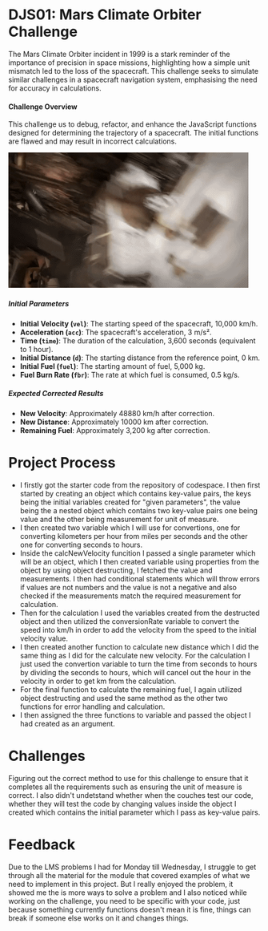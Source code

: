 # DJS01: Mars Climate Orbiter Challenge

The Mars Climate Orbiter incident in 1999 is a stark reminder of the importance of precision in space missions, highlighting how a simple unit mismatch led to the loss of the spacecraft. This challenge seeks to simulate similar challenges in a spacecraft navigation system, emphasising the need for accuracy in calculations.

#### Challenge Overview

This challenge us to debug, refactor, and enhance the JavaScript functions designed for determining the trajectory of a spacecraft. The initial functions are flawed and may result in incorrect calculations.

![alt text](mars.gif)

##### Initial Parameters

- **Initial Velocity (`vel`)**: The starting speed of the spacecraft, 10,000 km/h.
- **Acceleration (`acc`)**: The spacecraft's acceleration, 3 m/s².
- **Time (`time`)**: The duration of the calculation, 3,600 seconds (equivalent to 1 hour).
- **Initial Distance (`d`)**: The starting distance from the reference point, 0 km.
- **Initial Fuel (`fuel`)**: The starting amount of fuel, 5,000 kg.
- **Fuel Burn Rate (`fbr`)**: The rate at which fuel is consumed, 0.5 kg/s.

##### Expected Corrected Results

- **New Velocity**: Approximately 48880 km/h after correction.
- **New Distance**: Approximately 10000 km after correction.
- **Remaining Fuel**: Approximately 3,200 kg after correction.

# Project Process
* I firstly got the starter code from the repository of codespace. I then first started by creating an object which contains key-value pairs, the keys being the initial variables created for "given parameters", the value being the a nested object which contains two key-value pairs one being value and the other being measurement for unit of measure.
* I then created two variable which I will use for convertions, one for converting kilometers per hour from miles per seconds and the other one for converting seconds to hours.
* Inside the calcNewVelocity funcition I passed a single parameter which will be an object, which I then created variable using properties from the object by using object destructing, I fetched the value and measurements. I then had conditional statements which will throw errors if values are not numbers and the value is not a negative and also checked if the measurements match the required measurement for calculation.
* Then for the calculation I used the variables created from the destructed object and then utilized the conversionRate variable to convert the speed into km/h in order to add the velocity from the speed to the initial velocity value.
* I then created another function to calculate new distance which I did the same thing as I did for the calculate new velocity. For the calculation I just used the convertion variable to turn the time from  seconds to hours by dividing the seconds to hours, which will cancel out the hour in the velocity in order to get km from the calculation.
* For the final function to calculate the remaining fuel, I again utilized object destructing and used the same method as the other two functions for error handling and calculation.
* I then assigned the three functions to variable and passed the object I had created as an argument.


# Challenges
Figuring out the correct method to use for this challenge to ensure that it completes all the requirements such as ensuring the unit of measure is correct. I also didn't undetstand whether when the couches test our code, whether they will test the code by changing values inside the object I created which contains the initial parameter which I pass as key-value pairs.

# Feedback
Due to the LMS problems I had for Monday till Wednesday, I struggle to get through all the material for the module that covered examples of what we need to implement in this project. But I really enjoyed the problem, it showed me the is more ways to solve a problem and I also noticed while working on the challenge, you need to be specific with your code, just because something currently functions doesn't mean it is fine, things can break if someone else works on it and changes things.

